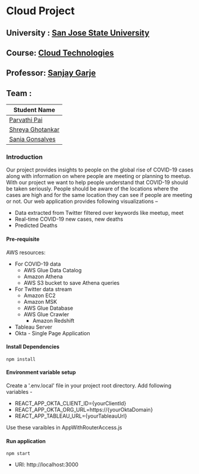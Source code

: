 # Cloud Project

## University : [San Jose State University](http://www.sjsu.edu/)
## Course: [Cloud Technologies](http://info.sjsu.edu/web-dbgen/catalog/courses/CMPE281.html)
## Professor: [Sanjay Garje](https://www.linkedin.com/in/sanjaygarje/)
## Team :
Student Name      | 
-------------     |
[Parvathi Pai](https://www.linkedin.com/in/parvathipai/)      |
[Shreya Ghotankar](https://www.linkedin.com/in/shreya-ghotankar/)  |
[Sania Gonsalves](https://www.linkedin.com/in/sania-gonsalves-8b961962/)   |

### Introduction
Our project provides insights to people on the global rise of COVID-19 cases along with information on where people are meeting or planning to meetup. With our project we want to help people understand that COVID-19 should be taken seriously. People should be aware of the locations where the cases are high and for the same location they can see if people are meeting or not.
Our web application provides following visualizations –
*	Data extracted from Twitter filtered over keywords like meetup, meet
*	Real-time COVID-19 new cases, new deaths
*	Predicted Deaths

#### Pre-requisite
AWS resources:
* For COVID-19 data
    * AWS Glue Data Catalog
    * Amazon Athena 
    * AWS S3 bucket to save Athena queries
* For Twitter data stream
   * Amazon EC2
   * Amazon MSK
   * AWS Glue Database
   * AWS Glue Crawler
     * Amazon Redshift
 * Tableau Server
 * Okta - Single Page Application

#### Install Dependencies
`npm install`

#### Environment variable setup
Create a '.env.local' file in your project root directory.
Add following variables -
* REACT_APP_OKTA_CLIENT_ID={yourClientId}
* REACT_APP_OKTA_ORG_URL=https://{yourOktaDomain}
* REACT_APP_TABLEAU_URL={yourTableauUrl}

Use these varaibles in AppWithRouterAccess.js

#### Run application
`npm start`
* URI: http://localhost:3000


